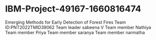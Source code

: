 # IBM-Project-49167-1660816474
Emerging Methods for Early Detection of Forest Fires
Team ID:PNT2022TMID39062
Team leader sabeena V
Team member Nathiya
Team member Priya
Team member saranya
Team member narmatha 
